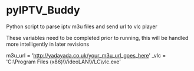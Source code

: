 # pyIPTV_Buddy
Python script to parse iptv m3u files and send url to vlc player

These variables need to be completed prior to running, this will be handled more intelligently in later revisions

m3u_url = 'http://yadayada.co.uk/your_m3u_url_goes_here'
_vlc = 'C:\\Program Files (x86)\\VideoLAN\\VLC\\vlc.exe'
